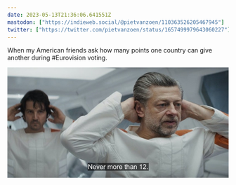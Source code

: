```yaml
---
date: 2023-05-13T21:36:06.641551Z
mastodon: ["https://indieweb.social/@pietvanzoen/110363526205467945"]
twitter: ["https://twitter.com/pietvanzoen/status/1657499979643060227"]
---
```

When my American friends ask how many points one country can give another during #Eurovision voting.

![Screenshot from from Star Wars Andor. Kino Loy says "Never more than 12"](/media/douze-points.jpg)
